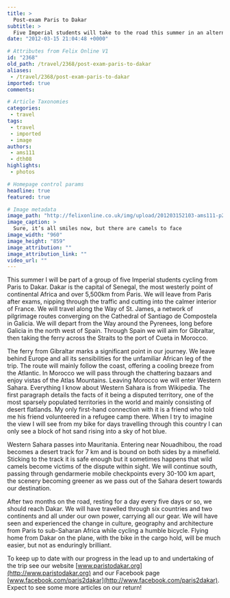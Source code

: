 ```yaml
---
title: >
  Post-exam Paris to Dakar
subtitle: >
  Five Imperial students will take to the road this summer in an alternative road trip
date: "2012-03-15 21:04:48 +0000"

# Attributes from Felix Online V1
id: "2368"
old_path: /travel/2368/post-exam-paris-to-dakar
aliases:
 - /travel/2368/post-exam-paris-to-dakar
imported: true
comments:

# Article Taxonomies
categories:
 - travel
tags:
 - travel
 - imported
 - image
authors:
 - ams111
 - dth08
highlights:
 - photos

# Homepage control params
headline: true
featured: true

# Image metadata
image_path: "http://felixonline.co.uk/img/upload/201203152103-ams111-p2d_groupphoto.jpg"
image_caption: >
  Sure, it’s all smiles now, but there are camels to face
image_width: "960"
image_height: "859"
image_attribution: ""
image_attribution_link: ""
video_url: ""
---
```


This summer I will be part of a group of five Imperial students cycling from Paris to Dakar. Dakar is the capital of Senegal, the most westerly point of continental Africa and over 5,500km from Paris. We will leave from Paris after exams, nipping through the traffic and cutting into the calmer interior of France. We will travel along the Way of St. James, a network of pilgrimage routes converging on the Cathedral of Santiago de Compostela in Galicia. We will depart from the Way around the Pyrenees, long before Galicia in the north west of Spain. Through Spain we will aim for Gibraltar, then taking the ferry across the Straits to the port of Cueta in Morocco.

The ferry from Gibraltar marks a significant point in our journey. We leave behind Europe and all its sensibilities for the unfamiliar African leg of the trip. The route will mainly follow the coast, offering a cooling breeze from the Atlantic. In Morocco we will pass through the chattering bazaars and enjoy vistas of the Atlas Mountains. Leaving Morocco we will enter Western Sahara. Everything I know about Western Sahara is from Wikipedia. The first paragraph details the facts of it being a disputed territory, one of the most sparsely populated territories in the world and mainly consisting of desert flatlands. My only first-hand connection with it is a friend who told me his friend volunteered in a refugee camp there. When I try to imagine the view I will see from my bike for days travelling through this country I can only see a block of hot sand rising into a sky of hot blue.

Western Sahara passes into Mauritania. Entering near Nouadhibou, the road becomes a desert track for 7 km and is bound on both sides by a minefield. Sticking to the track it is safe enough but it sometimes happens that wild camels become victims of the dispute within sight. We will continue south, passing through gendarmerie mobile checkpoints every 30-100 km apart, the scenery becoming greener as we pass out of the Sahara desert towards our destination.

After two months on the road, resting for a day every five days or so, we should reach Dakar. We will have travelled through six countries and two continents and all under our own power, carrying all our gear. We will have seen and experienced the change in culture, geography and architecture from Paris to sub-Saharan Africa while cycling a humble bicycle. Flying home from Dakar on the plane, with the bike in the cargo hold, will be much easier, but not as enduringly brilliant.

To keep up to date with our progress in the lead up to and undertaking of the trip see our website [www.paristodakar.org](http://www.paristodakar.org) and our Facebook page [www.facebook.com/paris2dakar](http://www.facebook.com/paris2dakar). Expect to see some more articles on our return!
